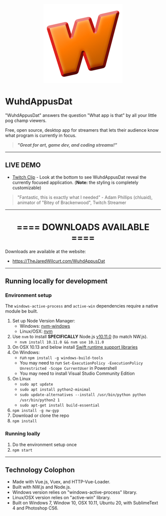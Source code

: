 <p align="center"><img src="icon/WuhdAppusDat-Icon.png" alt="WuhdAppusDat icon" width="256"></p>


# WuhdAppusDat

"WuhdAppusDat" answers the question "What app is that" by all your little pog champ viewers.

Free, open source, desktop app for streamers that lets their audience know what program is currently in focus.

> ***"Great for art, game dev, and coding streams!"***


* * *


## LIVE DEMO

* [Twitch Clip](https://www.youtube.com/watch?v=z6R2sItBGS8) - Look at the bottom to see WuhdAppusDat reveal the currently focused application. (**Note:** the styling is completely customizable)

> "Fantastic, this is exactly what I needed" - Adam Phillips (chluaid), animator of "Bitey of Brackenwood", Twitch Streamer


* * *


<h1 align="center">==== DOWNLOADS AVAILABLE ====</h1>

Downloads are available at the website:

* https://TheJaredWilcurt.com/WuhdAppusDat


* * *


## Running locally for development


### Environment setup

The `windows-active-process` and `active-win` dependencies require a native module be built.

1. Set up Node Version Manager:
   * Windows: [nvm-windows](https://github.com/coreybutler/nvm-windows/releases)
   * Linux/OSX: [nvm](https://github.com/nvm-sh/nvm)
1. Use `nvm` to install **SPECIFICALLY** Node.js [v10.11.0](https://nodejs.org/dist/v13.13.0/) (to match NW.js).
   * `nvm install 10.11.0 && nvm use 10.11.0`
1. On OSX 10.13 and below install [Swift runtime support libraries](https://support.apple.com/kb/DL1998)
1. On Windows:
   * run `npm install -g windows-build-tools`
   * You may need to run `Set-ExecutionPolicy -ExecutionPolicy Unrestricted -Scope CurrentUser` in Powershell
   * You may need to install Visual Studio Community Edition
1. On Linux
   * `sudo apt update`
   * `sudo apt install python2-minimal`
   * `sudo update-alternatives --install /usr/bin/python python /usr/bin/python2 1`
   * `sudo apt-get install build-essential`
1. `npm install -g nw-gyp`
1. Download or clone the repo
1. `npm install`


### Running loally

1. Do the environment setup once
1. `npm start`

* * *


## Technology Colophon

* Made with Vue.js, Vuex, and HTTP-Vue-Loader.
* Built with NW.js and Node.js.
* Windows version relies on "windows-active-process" library.
* Linux/OSX version relies on "active-win" library.
* Built on Windows 7, Window 10, OSX 10.11, Ubuntu 20, with SublimeText 4 and Photoshop CS6.
